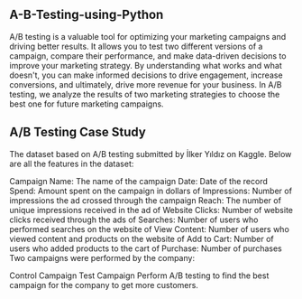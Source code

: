 ## A-B-Testing-using-Python

 A/B testing is a valuable tool for optimizing your marketing campaigns and driving better results. It allows you to test two different versions of a campaign, compare their performance, and make data-driven decisions to improve your marketing strategy. By understanding what works and what doesn't, you can make informed decisions to drive engagement, increase conversions, and ultimately, drive more revenue for your business.
 In A/B testing, we analyze the results of two marketing strategies to choose the best one for future marketing campaigns.
## A/B Testing Case Study
 The dataset based on A/B testing submitted by İlker Yıldız on Kaggle. Below are all the features in the dataset:

Campaign Name: The name of the campaign
Date: Date of the record
Spend: Amount spent on the campaign in dollars
of Impressions: Number of impressions the ad crossed through the campaign
Reach: The number of unique impressions received in the ad
of Website Clicks: Number of website clicks received through the ads
of Searches: Number of users who performed searches on the website 
of View Content: Number of users who viewed content and products on the website
of Add to Cart: Number of users who added products to the cart
of Purchase: Number of purchases
Two campaigns were performed by the company:

Control Campaign
Test Campaign
Perform A/B testing to find the best campaign for the company to get more customers.
